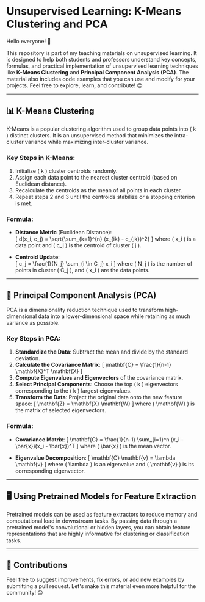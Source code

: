 # Unsupervised Learning: K-Means Clustering and PCA

Hello everyone! 👋

This repository is part of my teaching materials on unsupervised learning. It is designed to help both students and professors understand key concepts, formulas, and practical implementation of unsupervised learning techniques like **K-Means Clustering** and **Principal Component Analysis (PCA)**. The material also includes code examples that you can use and modify for your projects. Feel free to explore, learn, and contribute! 😊

---

## 📊 K-Means Clustering

K-Means is a popular clustering algorithm used to group data points into \( k \) distinct clusters. It is an unsupervised method that minimizes the intra-cluster variance while maximizing inter-cluster variance.

### Key Steps in K-Means:
1. Initialize \( k \) cluster centroids randomly.
2. Assign each data point to the nearest cluster centroid (based on Euclidean distance).
3. Recalculate the centroids as the mean of all points in each cluster.
4. Repeat steps 2 and 3 until the centroids stabilize or a stopping criterion is met.

### Formula:
- **Distance Metric** (Euclidean Distance):  
  \[
  d(x_i, c_j) = \sqrt{\sum_{k=1}^{n} (x_{ik} - c_{jk})^2}
  \]
  where \( x_i \) is a data point and \( c_j \) is the centroid of cluster \( j \).

- **Centroid Update**:  
  \[
  c_j = \frac{1}{N_j} \sum_{i \in C_j} x_i
  \]
  where \( N_j \) is the number of points in cluster \( C_j \), and \( x_i \) are the data points.

---

## 🧠 Principal Component Analysis (PCA)

PCA is a dimensionality reduction technique used to transform high-dimensional data into a lower-dimensional space while retaining as much variance as possible.

### Key Steps in PCA:
1. **Standardize the Data**: Subtract the mean and divide by the standard deviation.
2. **Calculate the Covariance Matrix**:
   \[
   \mathbf{C} = \frac{1}{n-1} \mathbf{X}^T \mathbf{X}
   \]
3. **Compute Eigenvalues and Eigenvectors** of the covariance matrix.
4. **Select Principal Components**: Choose the top \( k \) eigenvectors corresponding to the \( k \) largest eigenvalues.
5. **Transform the Data**: Project the original data onto the new feature space:
   \[
   \mathbf{Z} = \mathbf{X} \mathbf{W}
   \]
   where \( \mathbf{W} \) is the matrix of selected eigenvectors.

### Formula:
- **Covariance Matrix**:
  \[
  \mathbf{C} = \frac{1}{n-1} \sum_{i=1}^n (x_i - \bar{x})(x_i - \bar{x})^T
  \]
  where \( \bar{x} \) is the mean vector.

- **Eigenvalue Decomposition**:
  \[
  \mathbf{C} \mathbf{v} = \lambda \mathbf{v}
  \]
  where \( \lambda \) is an eigenvalue and \( \mathbf{v} \) is its corresponding eigenvector.

---

## 🖥️ Using Pretrained Models for Feature Extraction

Pretrained models can be used as feature extractors to reduce memory and computational load in downstream tasks. By passing data through a pretrained model's convolutional or hidden layers, you can obtain feature representations that are highly informative for clustering or classification tasks.

---

## 📂 Contributions

Feel free to suggest improvements, fix errors, or add new examples by submitting a pull request. Let's make this material even more helpful for the community! 😊
